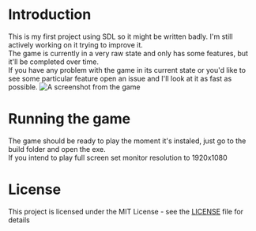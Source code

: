 # Introduction 
This is my first project using SDL so it might be written badly. I'm still actively working on it trying to improve it.  
The game is currently in a very raw state and only has some features, but it'll be completed over time.  
If you have any problem with the game in its current state or you'd like to see some particular feature open an issue and I'll look at it as fast as possible.
![A screenshot from the game](https://i.imgur.com/PyoLj3H.png)

# Running the game
The game should be ready to play the moment it's instaled, just go to the build folder and open the exe.  
If you intend to play full screen set monitor resolution to 1920x1080

# License

This project is licensed under the MIT License - see the [LICENSE](LICENSE) file for details

